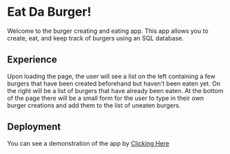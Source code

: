 # Eat Da Burger!

Welcome to the burger creating and eating app. This app allows you to create, eat, and keep track of burgers using an SQL database.

## Experience

Upon loading the page, the user will see a list on the left containing a few burgers that have been created beforehand but haven't been eaten yet. On the right will be a list of burgers that have already been eaten. At the bottom of the page there will be a small form for the user to type in their own burger creations and add them to the list of uneaten burgers.

## Deployment

You can see a demonstration of the app by [Clicking Here](https://fast-hamlet-09827.herokuapp.com/)
